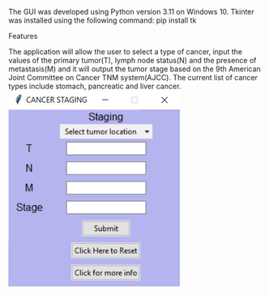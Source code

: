 The GUI was developed using Python version 3.11 on Windows 10. Tkinter was installed using the following command:
pip install tk


Features

The application will allow the user to select a type of cancer, input the values of the primary tumor(T), 
lymph node status(N) and the presence of metastasis(M) and it will output the tumor stage based on the 
9th American Joint Committee on Cancer TNM system(AJCC).
The current list of cancer types include stomach, pancreatic and liver cancer.
![](https://github.com/andreeagspiridon/TNM-staging/blob/main/img1.png)
